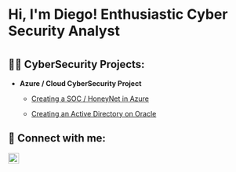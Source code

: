 <h1>Hi, I'm Diego! Enthusiastic Cyber Security Analyst <h1>

<h2>👨‍💻 CyberSecurity Projects:</h2>

- <b> Azure / Cloud CyberSecurity Project </b>
  - [Creating a SOC / HoneyNet in Azure](https://github.com/Dabortiz/CyberSecurity)
 
  - [Creating an Active Directory on Oracle](https://github.com/Dabortiz/Active-Directory.git)



<h2> 🤳 Connect with me:</h2>



[<img align="left" alt="JoshMadakor | LinkedIn" width="22px" src="https://cdn.jsdelivr.net/npm/simple-icons@v3/icons/linkedin.svg" />][linkedin]



[linkedin]: https://www.linkedin.com/in/diego-ortiz-530002300/



<!--
**joshmadakor1/joshmadakor1** is a ✨ _special_ ✨ repository because its `README.md` (this file) appears on your GitHub profile.

Here are some ideas to get you started:

- 🔭 I’m currently working on ...
- 🌱 I’m currently learning ...
- 👯 I’m looking to collaborate on ...
- 🤔 I’m looking for help with ...
- 💬 Ask me about ...
- 📫 How to reach me: ...
- 😄 Pronouns: ...
- ⚡ Fun fact: ...
-->

